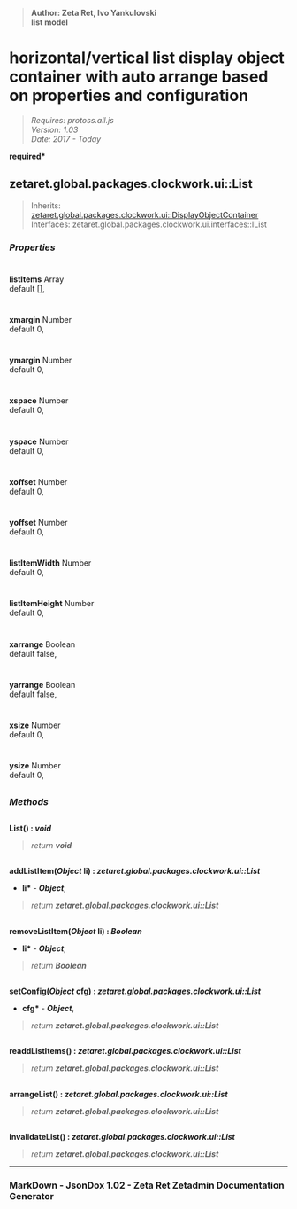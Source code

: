 > __Author: Zeta Ret, Ivo Yankulovski__  
> __list model__  
# horizontal/vertical list display object container with auto arrange based on properties and configuration  
> *Requires: protoss.all.js*  
> *Version: 1.03*  
> *Date: 2017 - Today*  

__required*__

## zetaret.global.packages.clockwork.ui::List  
> Inherits: [zetaret.global.packages.clockwork.ui::DisplayObjectContainer](List.md)  
> Interfaces: zetaret.global.packages.clockwork.ui.interfaces::IList  

### *Properties*  

#  
__listItems__ Array  
default [],   

#  
__xmargin__ Number  
default 0,   

#  
__ymargin__ Number  
default 0,   

#  
__xspace__ Number  
default 0,   

#  
__yspace__ Number  
default 0,   

#  
__xoffset__ Number  
default 0,   

#  
__yoffset__ Number  
default 0,   

#  
__listItemWidth__ Number  
default 0,   

#  
__listItemHeight__ Number  
default 0,   

#  
__xarrange__ Boolean  
default false,   

#  
__yarrange__ Boolean  
default false,   

#  
__xsize__ Number  
default 0,   

#  
__ysize__ Number  
default 0,   


##  
### *Methods*  

##  
__List() : *void*__  

> *return __void__*  

##  
__addListItem(*Object* li) : *zetaret.global.packages.clockwork.ui::List*__  

- __li*__ - __*Object*__,   
> *return __zetaret.global.packages.clockwork.ui::List__*  

##  
__removeListItem(*Object* li) : *Boolean*__  

- __li*__ - __*Object*__,   
> *return __Boolean__*  

##  
__setConfig(*Object* cfg) : *zetaret.global.packages.clockwork.ui::List*__  

- __cfg*__ - __*Object*__,   
> *return __zetaret.global.packages.clockwork.ui::List__*  

##  
__readdListItems() : *zetaret.global.packages.clockwork.ui::List*__  

> *return __zetaret.global.packages.clockwork.ui::List__*  

##  
__arrangeList() : *zetaret.global.packages.clockwork.ui::List*__  

> *return __zetaret.global.packages.clockwork.ui::List__*  

##  
__invalidateList() : *zetaret.global.packages.clockwork.ui::List*__  

> *return __zetaret.global.packages.clockwork.ui::List__*  

---  
### MarkDown - JsonDox 1.02 - Zeta Ret Zetadmin Documentation Generator